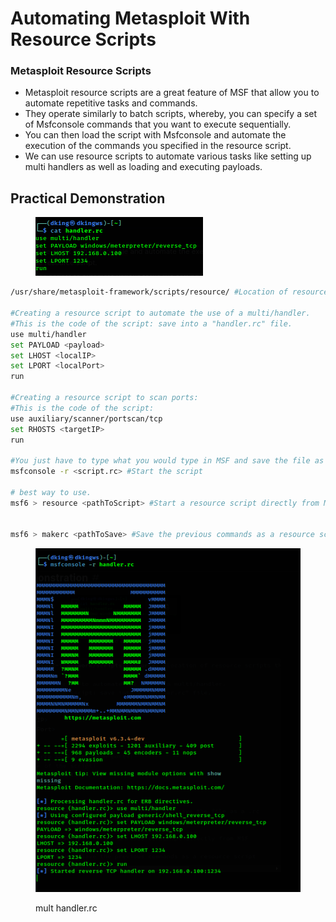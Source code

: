 # Automating Metasploit With Resource Scripts

### **Metasploit Resource Scripts**

* Metasploit resource scripts are a great feature of MSF that allow you to automate repetitive tasks and commands.
* They operate similarly to batch scripts, whereby, you can specify a set of Msfconsole commands that you want to execute sequentially.
* You can then load the script with Msfconsole and automate the execution of the commands you specified in the resource script.
* We can use resource scripts to automate various tasks like setting up multi handlers as well as loading and executing payloads.



## **Practical Demonstration**

<figure><img src="../../.gitbook/assets/image (8).png" alt=""><figcaption></figcaption></figure>

```bash
/usr/share/metasploit-framework/scripts/resource/ #Location of resource scripts that comes pre-packaged with MSF.

#Creating a resource script to automate the use of a multi/handler.
#This is the code of the script: save into a "handler.rc" file.
use multi/handler
set PAYLOAD <payload>
set LHOST <localIP>
set LPORT <localPort>
run

#Creating a resource script to scan ports:
#This is the code of the script:
use auxiliary/scanner/portscan/tcp
set RHOSTS <targetIP>
run

#You just have to type what you would type in MSF and save the file as a .rc
msfconsole -r <script.rc> #Start the script

# best way to use.
msf6 > resource <pathToScript> #Start a resource script directly from MSF


msf6 > makerc <pathToSave> #Save the previous commands as a resource script
```

<figure><img src="../../.gitbook/assets/image (17).png" alt=""><figcaption><p>mult handler.rc</p></figcaption></figure>



